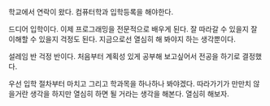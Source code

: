 
학교에서 연락이 왔다.
컴퓨터학과 입학등록을 해야한다.

드디어 입학이다.
이제 프로그래밍을 전문적으로 배우게 된다.
잘 따라갈 수 있을지 잘 이해할 수 있을지 걱정도 된다.
지금으로선 열심히 해 봐야지 하는 생각뿐이다.

설레임 반 걱정 반이다.
처음부터 계획성 있게 공부해 보고싶어서
전공을 하기로 결정했다.

우선 입학 절차부터 마치고
그리고 학과목을 하나하나 봐야겠다.
따라가기가 만만치 않을거란 생각을 하지만
열심히 하면 될 거라는 생각을 해본다.
열심히 해보자.




